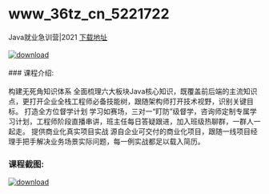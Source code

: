 # www_36tz_cn_5221722
Java就业急训营|2021
[下载地址](http://www.36tz.cn/article/5221722 "下载地址")
<br/></br>[![download](http://36tz.cn/muke_img/2021_11_1-53.png "下载地址")](http://www.36tz.cn/article/5221722 "下载地址")
<br/></br>### 课程介绍:<br/></br>构建无死角知识体系
全面梳理六大板块Java核心知识，既覆盖前后端的主流知识点，更打开企业全栈工程师必备技能树，跟随架构师打开技术视野，识别关键目标。
打造全方位督学计划
学习如赛场，三对一“盯防”级督学，咨询师定制专属学习计划，工程师阶段直播串讲，班主任每日答疑跟进，加入班级热聊群，一群人一起走。
提供商业化真实项目实战
源自企业可交付的商业化项目，跟随一线项目经理手把手解决业务场景实际问题，每一例实战都足以载入简历。

### 课程截图:
[![download](http://36tz.cn/muke_img/2021_11_2-39.png "下载地址")](http://www.36tz.cn/article/5221722 "下载地址")
